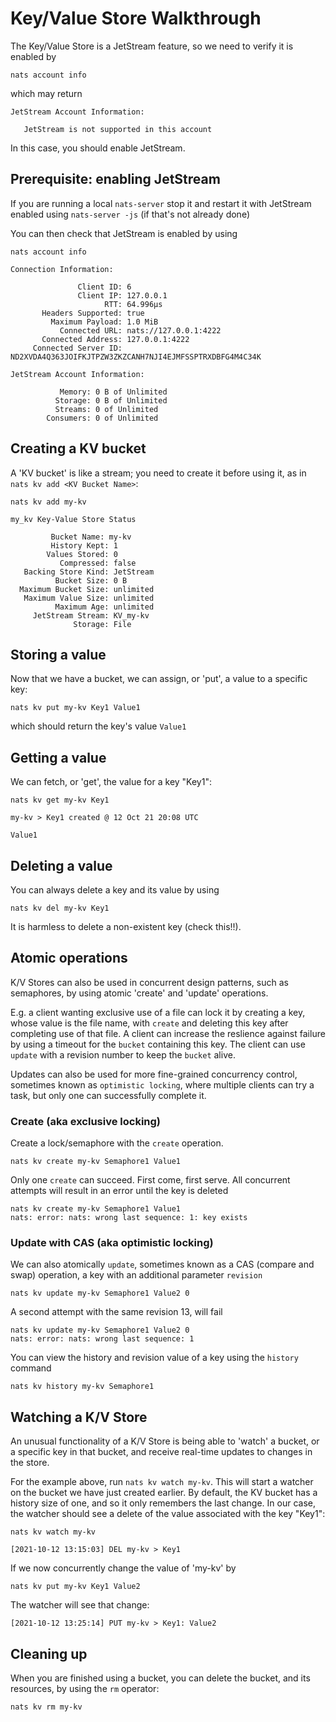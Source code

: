 # Key/Value Store Walkthrough

The Key/Value Store is a JetStream feature, so we need to verify it is enabled by

```shell
nats account info
```
which may return

```
JetStream Account Information:

   JetStream is not supported in this account
```

In this case, you should enable JetStream.

## Prerequisite: enabling JetStream

If you are running a local `nats-server` stop it and restart it with JetStream enabled using `nats-server -js` (if that's not already done)

You can then check that JetStream is enabled by using

```shell
nats account info
```

```
Connection Information:

               Client ID: 6
               Client IP: 127.0.0.1
                     RTT: 64.996µs
       Headers Supported: true
         Maximum Payload: 1.0 MiB
           Connected URL: nats://127.0.0.1:4222
       Connected Address: 127.0.0.1:4222
     Connected Server ID: ND2XVDA4Q363JOIFKJTPZW3ZKZCANH7NJI4EJMFSSPTRXDBFG4M4C34K

JetStream Account Information:

           Memory: 0 B of Unlimited
          Storage: 0 B of Unlimited
          Streams: 0 of Unlimited
        Consumers: 0 of Unlimited 
```

## Creating a KV bucket

A 'KV bucket' is like a stream; you need to create it before using it, as in `nats kv add <KV Bucket Name>`:

```shell
nats kv add my-kv
```

```
my_kv Key-Value Store Status

         Bucket Name: my-kv
         History Kept: 1
        Values Stored: 0
           Compressed: false
   Backing Store Kind: JetStream
          Bucket Size: 0 B
  Maximum Bucket Size: unlimited
   Maximum Value Size: unlimited
          Maximum Age: unlimited
     JetStream Stream: KV_my-kv
              Storage: File
```

## Storing a value

Now that we have a bucket, we can assign, or 'put', a value to a specific key:

```shell
nats kv put my-kv Key1 Value1
```

which should return the key's value `Value1`

## Getting a value

We can fetch, or 'get', the value for a key "Key1":

```shell
nats kv get my-kv Key1
```

```
my-kv > Key1 created @ 12 Oct 21 20:08 UTC

Value1
```

## Deleting a value

You can always delete a key and its value by using 
```shell
nats kv del my-kv Key1
```

It is harmless to delete a non-existent key (check this!!).

## Atomic operations

K/V Stores can also be used in concurrent design patterns, such as semaphores, by using atomic 'create' and 'update' operations.

E.g. a client wanting exclusive use of a file can lock it by creating a key, whose value is the file name, with `create` and deleting this key after completing use of that file. A client can increase the reslience against failure by using a timeout for the `bucket` containing this key. The client can use `update` with a revision number to keep the `bucket` alive.

Updates can also be used for more fine-grained concurrency control, sometimes known as `optimistic locking`, where multiple clients can try a task, but only one can successfully complete it.

### Create (aka exclusive locking)
Create a lock/semaphore with the `create` operation.
```shell 
nats kv create my-kv Semaphore1 Value1
```
Only one `create` can succeed. First come, first serve. All concurrent attempts will result in an error until the key is deleted
```shell 
nats kv create my-kv Semaphore1 Value1
nats: error: nats: wrong last sequence: 1: key exists
```

### Update with CAS (aka optimistic locking)
We can also atomically `update`, sometimes known as a CAS (compare and swap) operation, a key with an additional parameter `revision`

```shell 
nats kv update my-kv Semaphore1 Value2 0
```

A second attempt with the same revision 13, will fail

```shell 
nats kv update my-kv Semaphore1 Value2 0
nats: error: nats: wrong last sequence: 1
```

You can view the history and revision value of a key using the `history` command

```shell
nats kv history my-kv Semaphore1
```

## Watching a K/V Store

An unusual functionality of a K/V Store is being able to 'watch' a bucket, or a specific key in that bucket, and receive real-time updates to changes in the store.

For the example above, run `nats kv watch my-kv`. This will start a watcher on the bucket we have just created earlier. By default, the KV bucket has a history size of one, and so it only remembers the last change. In our case, the watcher should see a delete of the value associated with the key "Key1":

```shell
nats kv watch my-kv
```

```
[2021-10-12 13:15:03] DEL my-kv > Key1
```

If we now concurrently change the value of 'my-kv' by

```shell
nats kv put my-kv Key1 Value2
```

The watcher will see that change:

```shell
[2021-10-12 13:25:14] PUT my-kv > Key1: Value2
```

## Cleaning up

When you are finished using a bucket, you can delete the bucket, and its resources, by using the `rm` operator:

```shell
nats kv rm my-kv
```

